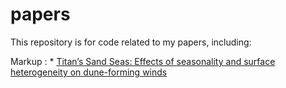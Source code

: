 # papers
This repository is for code related to my papers, including:

Markup : * [Titan’s Sand Seas: Effects of seasonality and surface
heterogeneity on dune-forming winds](../)

